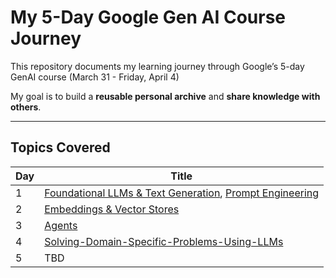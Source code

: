 # My 5-Day Google Gen AI Course Journey

This repository documents my learning journey through Google’s 5-day GenAI course (March 31 - Friday, April 4)

My goal is to build a **reusable personal archive** and **share knowledge with others**.

---

## Topics Covered

| Day | Title |
|-----|-------|
| 1   |  [Foundational LLMs & Text Generation](./day1/foundational-llms.md), [Prompt Engineering](./day1/prompt-engineering.md) |
| 2   | [Embeddings & Vector Stores](./day2/embeddings-vector-stores.md) |
| 3   | [Agents](./day3/agents.md) |
| 4   | [Solving-Domain-Specific-Problems-Using-LLMs](./day4/Solving-Domain-Specific-Problems-Using-LLMs.md) |
| 5   | TBD |
